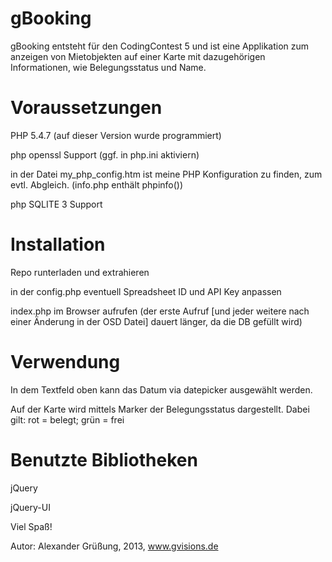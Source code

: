 gBooking
========

gBooking entsteht für den CodingContest 5 und ist eine Applikation zum anzeigen von Mietobjekten auf einer Karte mit dazugehörigen Informationen, wie Belegungsstatus und Name. 



Voraussetzungen
===============

PHP 5.4.7 (auf dieser Version wurde programmiert)

php openssl Support (ggf. in php.ini aktiviern)

in der Datei my_php_config.htm ist meine PHP Konfiguration zu finden, zum evtl. Abgleich. (info.php enthält phpinfo())

php SQLITE 3 Support


Installation
============

Repo runterladen und extrahieren

in der config.php eventuell Spreadsheet ID und API Key anpassen

index.php im Browser aufrufen (der erste Aufruf [und jeder weitere nach einer Änderung in der OSD Datei] dauert länger, da die DB gefüllt wird)


Verwendung
==========

In dem Textfeld oben kann das Datum via datepicker ausgewählt werden.

Auf der Karte wird mittels Marker der Belegungsstatus dargestellt.
Dabei gilt: rot = belegt; grün = frei


Benutzte Bibliotheken
=====================
jQuery

jQuery-UI




Viel Spaß!

Autor: Alexander Grüßung, 2013, www.gvisions.de

